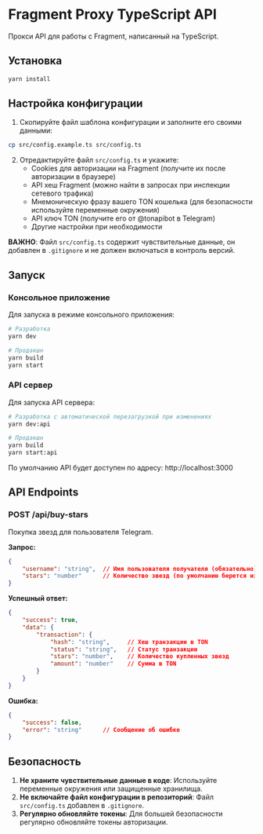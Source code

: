 # Fragment Proxy TypeScript API

Прокси API для работы с Fragment, написанный на TypeScript.

## Установка

```bash
yarn install
```

## Настройка конфигурации

1. Скопируйте файл шаблона конфигурации и заполните его своими данными:
```bash
cp src/config.example.ts src/config.ts
```

2. Отредактируйте файл `src/config.ts` и укажите:
   - Cookies для авторизации на Fragment (получите их после авторизации в браузере)
   - API хеш Fragment (можно найти в запросах при инспекции сетевого трафика)
   - Мнемоническую фразу вашего TON кошелька (для безопасности используйте переменные окружения)
   - API ключ TON (получите его от @tonapibot в Telegram)
   - Другие настройки при необходимости

**ВАЖНО**: Файл `src/config.ts` содержит чувствительные данные, он добавлен в `.gitignore` и не должен включаться в контроль версий.

## Запуск

### Консольное приложение

Для запуска в режиме консольного приложения:

```bash
# Разработка
yarn dev

# Продакшн
yarn build
yarn start
```

### API сервер

Для запуска API сервера:

```bash
# Разработка с автоматической перезагрузкой при изменениях
yarn dev:api

# Продакшн
yarn build
yarn start:api
```

По умолчанию API будет доступен по адресу: http://localhost:3000

## API Endpoints

### POST /api/buy-stars

Покупка звезд для пользователя Telegram.

**Запрос:**
```json
{
    "username": "string",  // Имя пользователя получателя (обязательно)
    "stars": "number"      // Количество звезд (по умолчанию берется из конфигурации)
}
```

**Успешный ответ:**
```json
{
    "success": true,
    "data": {
        "transaction": {
            "hash": "string",     // Хеш транзакции в TON
            "status": "string",   // Статус транзакции
            "stars": "number",    // Количество купленных звезд
            "amount": "number"    // Сумма в TON
        }
    }
}
```

**Ошибка:**
```json
{
    "success": false,
    "error": "string"      // Сообщение об ошибке
}
```

## Безопасность

1. **Не храните чувствительные данные в коде**: Используйте переменные окружения или защищенные хранилища.
2. **Не включайте файл конфигурации в репозиторий**: Файл `src/config.ts` добавлен в `.gitignore`.
3. **Регулярно обновляйте токены**: Для большей безопасности регулярно обновляйте токены авторизации. 
